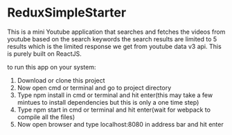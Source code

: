 # ReduxSimpleStarter

This is a mini Youtube application that searches and fetches the videos from youtube based on the search keywords the search results are limited to 5 results which is the limited response we get from youtube data v3 api. This is purely built on ReactJS.

to run this app on your system:
1. Download or clone this project
2. Now open cmd or terminal and go to project directory
3. Type npm install in cmd or terminal and hit enter(this may take a few mintues to install dependencies but this is only a one time step)
4. Type npm start in cmd or terminal and hit enter(wait for webpack to compile all the files)
5. Now open browser and type localhost:8080 in address bar and hit enter
